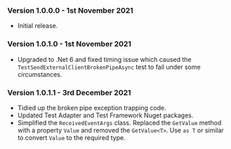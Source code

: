 ### Version 1.0.0.0 - 1st November 2021 

* Initial release.

### Version 1.0.1.0 - 1st November 2021 

* Upgraded to .Net 6 and fixed timing issue which caused the ```TestSendExternalClientBrokenPipeAsync``` test to fail under some circumstances.

### Version 1.0.1.1 - 3rd December 2021 

* Tidied up the broken pipe exception trapping code.
* Updated Test Adapter and Test Framework Nuget packages.
* Simplified the ```ReceivedEventArgs``` class. Replaced the ```GetValue``` method with a property ```Value``` and removed the ```GetValue<T>```. Use ```as T``` or similar to convert ```Value``` to the required type.
